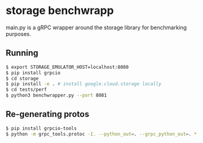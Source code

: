 # storage benchwrapp

main.py is a gRPC wrapper around the storage library for benchmarking purposes.

## Running

```bash
$ export STORAGE_EMULATOR_HOST=localhost:8080
$ pip install grpcio
$ cd storage
$ pip install -e . # install google.cloud.storage locally
$ cd tests/perf
$ python3 benchwrapper.py --port 8081
```

## Re-generating protos

```bash
$ pip install grpcio-tools
$ python -m grpc_tools.protoc -I. --python_out=. --grpc_python_out=. *.proto
```

